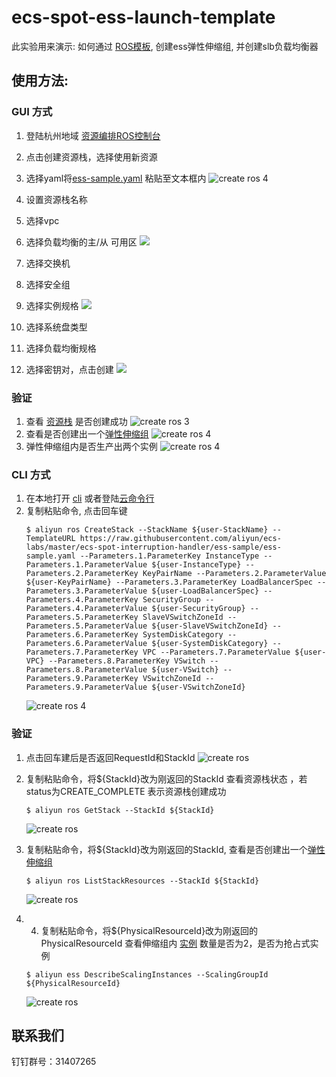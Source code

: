 # ecs-spot-ess-launch-template
此实验用来演示: 如何通过 [ROS模板](https://ros.console.aliyun.com/cn-hangzhou/stacks), 创建ess弹性伸缩组, 并创建slb负载均衡器
## 使用方法:
### GUI 方式
1. 登陆杭州地域 [资源编排ROS控制台](https://ros.console.aliyun.com/cn-hangzhou/welcome)
2. 点击创建资源栈，选择使用新资源
3. 选择yaml将[ess-sample.yaml](https://github.com/aliyun/ecs-labs/blob/master/ecs-spot-interruption-handler/ess-sample/ess-sample.yaml) 粘贴至文本框内
   ![](/ecs-spot-interruption-handler/docs/ess-sample-1.png "create ros 4")
4. 设置资源栈名称
5. 选择vpc
6. 选择负载均衡的主/从 可用区
   ![](/ecs-spot-interruption-handler/docs/ess-sample-2.png)
7. 选择交换机
8. 选择安全组
9. 选择实例规格
    ![](/ecs-spot-interruption-handler/docs/ess-sample-3.png)

10. 选择系统盘类型
11. 选择负载均衡规格
12. 选择密钥对，点击创建
    ![](/ecs-spot-interruption-handler/docs/ess-sample-4.png)

### 验证
1. 查看 [资源栈](https://ros.console.aliyun.com/cn-hangzhou/stacks) 是否创建成功
   ![](/ecs-spot-interruption-handler/docs/ess-sample-5.png "create ros 3")
2. 查看是否创建出一个[弹性伸缩组](https://essnew.console.aliyun.com/?spm=5176.12818093.ProductAndResource--ali--widget-product-recent.dre9.3be916d0v60i3Z#/v3/group/list/cn-hangzhou)
   ![](/ecs-spot-interruption-handler/docs/ess-sample-6.png "create ros 4")
3. 弹性伸缩组内是否生产出两个实例
   ![](/ecs-spot-interruption-handler/docs/ess-sample-7.png "create ros 4")

### CLI 方式
1. 在本地打开 [cli](https://help.aliyun.com/document_detail/139508.html) 或者登陆[云命令行](https://shell.aliyun.com/?spm=5176.21213303.3291411370.3.1dd653c9LowBmg&scm=20140722.S_card@@%E4%BA%A7%E5%93%81@@527485._.ID_card@@%E4%BA%A7%E5%93%81@@527485-RL_cli-OR_ser-V_2-P0_0)
2. 复制粘贴命令, 点击回车键
    ```shell
    $ aliyun ros CreateStack --StackName ${user-StackName} --TemplateURL https://raw.githubusercontent.com/aliyun/ecs-labs/master/ecs-spot-interruption-handler/ess-sample/ess-sample.yaml --Parameters.1.ParameterKey InstanceType --Parameters.1.ParameterValue ${user-InstanceType} --Parameters.2.ParameterKey KeyPairName --Parameters.2.ParameterValue ${user-KeyPairName} --Parameters.3.ParameterKey LoadBalancerSpec --Parameters.3.ParameterValue ${user-LoadBalancerSpec} --Parameters.4.ParameterKey SecurityGroup --Parameters.4.ParameterValue ${user-SecurityGroup} --Parameters.5.ParameterKey SlaveVSwitchZoneId --Parameters.5.ParameterValue ${user-SlaveVSwitchZoneId} --Parameters.6.ParameterKey SystemDiskCategory --Parameters.6.ParameterValue ${user-SystemDiskCategory} --Parameters.7.ParameterKey VPC --Parameters.7.ParameterValue ${user-VPC} --Parameters.8.ParameterKey VSwitch --Parameters.8.ParameterValue ${user-VSwitch} --Parameters.9.ParameterKey VSwitchZoneId --Parameters.9.ParameterValue ${user-VSwitchZoneId}
    ```
   ![](/ecs-spot-interruption-handler/docs/ess-sample-8.png "create ros 4")

### 验证
1. 点击回车建后是否返回RequestId和StackId
   ![](/ecs-spot-interruption-handler/docs/ess-sample-9.png?raw=true "create ros ")
2. 复制粘贴命令，将${StackId}改为刚返回的StackId 查看资源栈状态 ，若status为CREATE_COMPLETE 表示资源栈创建成功
    ```shell
    $ aliyun ros GetStack --StackId ${StackId}
    ```
   ![](/ecs-spot-interruption-handler/docs/ess-sample-10.png?raw=true "create ros ")
  
3. 复制粘贴命令，将${StackId}改为刚返回的StackId, 查看是否创建出一个[弹性伸缩组](https://essnew.console.aliyun.com/?spm=5176.12818093.ProductAndResource--ali--widget-product-recent.dre9.3be916d0v60i3Z#/v3/group/list/cn-hangzhou)
    ```shell
   $ aliyun ros ListStackResources --StackId ${StackId}
   ```
   ![](/ecs-spot-interruption-handler/docs/ess-sample-11.png?raw=true "create ros ")
   
4. 4. 复制粘贴命令，将${PhysicalResourceId}改为刚返回的PhysicalResourceId 查看伸缩组内 [实例](https://ecs.console.aliyun.com/?spm=5176.12818093.ProductAndResource--ali--widget-product-recent.dre4.3be916d0Kc8eUf#/server/region/cn-hangzhou) 数量是否为2，是否为抢占式实例
    ```shell
    $ aliyun ess DescribeScalingInstances --ScalingGroupId ${PhysicalResourceId}
    ```
   ![](/ecs-spot-interruption-handler/docs/ess-sample-12.png?raw=true "create ros ")

## 联系我们
钉钉群号：31407265

